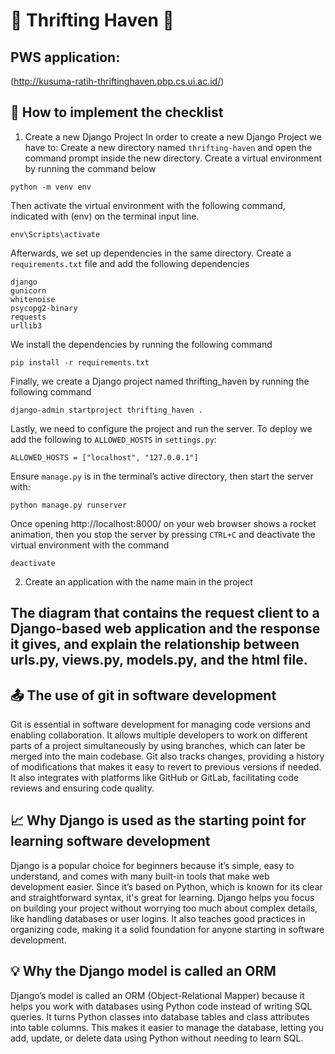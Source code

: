 # :handbag: Thrifting Haven :womans_clothes:

## PWS application:
(http://kusuma-ratih-thriftinghaven.pbp.cs.ui.ac.id/)

## :memo: How to implement the checklist

1. Create a new Django Project
In order to create a new Django Project we have to:
Create a new directory named `thrifting-haven` and open the command prompt inside the new directory.
Create a virtual environment by running the command below
```
python -m venv env
```
Then activate the virtual environment with the following command, indicated with (env) on the terminal input line.
```
env\Scripts\activate
```
Afterwards, we set up dependencies in the same directory.
Create a `requirements.txt` file and add the following dependencies
```
django
gunicorn
whitenoise
psycopg2-binary
requests
urllib3
```
We install the dependencies by running the following command
```
pip install -r requirements.txt
```
Finally, we create a Django project named thrifting_haven by running the following command
```
django-admin startproject thrifting_haven .
```
Lastly, we need to configure the project and run the server.
To deploy we add the following to `ALLOWED_HOSTS` in `settings.py`:
```
ALLOWED_HOSTS = ["localhost", "127.0.0.1"]
```
Ensure `manage.py` is in the terminal’s active directory, then start the server with:
```
python manage.py runserver
```
Once opening http://localhost:8000/ on your web browser shows a rocket animation, then you stop the server by pressing `CTRL+C` and deactivate the virtual environment with the command
```
deactivate
```

2. Create an application with the name main in the project




## The diagram that contains the request client to a Django-based web application and the response it gives, and explain the relationship between urls.py, views.py, models.py, and the html file.


## :outbox_tray: The use of git in software development 

Git is essential in software development for managing code versions and enabling collaboration. It allows multiple developers to work on different parts of a project simultaneously by using branches, which can later be merged into the main codebase. Git also tracks changes, providing a history of modifications that makes it easy to revert to previous versions if needed. It also integrates with platforms like GitHub or GitLab, facilitating code reviews and ensuring code quality. 

## :chart_with_upwards_trend: Why Django is used as the starting point for learning software development

Django is a popular choice for beginners because it’s simple, easy to understand, and comes with many built-in tools that make web development easier. Since it’s based on Python, which is known for its clear and straightforward syntax, it's great for learning. Django helps you focus on building your project without worrying too much about complex details, like handling databases or user logins. It also teaches good practices in organizing code, making it a solid foundation for anyone starting in software development.

## :bulb: Why the Django model is called an ORM

Django’s model is called an ORM (Object-Relational Mapper) because it helps you work with databases using Python code instead of writing SQL queries. It turns Python classes into database tables and class attributes into table columns. This makes it easier to manage the database, letting you add, update, or delete data using Python without needing to learn SQL.

